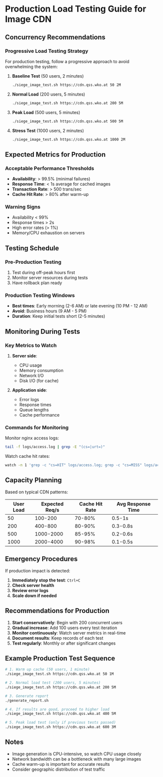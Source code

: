 # Production Load Testing Guide for Image CDN

## Concurrency Recommendations

### Progressive Load Testing Strategy

For production testing, follow a progressive approach to avoid overwhelming the system:

1. **Baseline Test** (50 users, 2 minutes)
   ```bash
   ./siege_image_test.sh https://cdn.qss.wko.at 50 2M
   ```

2. **Normal Load** (200 users, 5 minutes)
   ```bash
   ./siege_image_test.sh https://cdn.qss.wko.at 200 5M
   ```

3. **Peak Load** (500 users, 5 minutes)
   ```bash
   ./siege_image_test.sh https://cdn.qss.wko.at 500 5M
   ```

4. **Stress Test** (1000 users, 2 minutes)
   ```bash
   ./siege_image_test.sh https://cdn.qss.wko.at 1000 2M
   ```

## Expected Metrics for Production

### Acceptable Performance Thresholds

- **Availability**: > 99.5% (minimal failures)
- **Response Time**: < 1s average for cached images
- **Transaction Rate**: > 500 trans/sec
- **Cache Hit Rate**: > 80% after warm-up

### Warning Signs

- Availability < 99%
- Response times > 2s
- High error rates (> 1%)
- Memory/CPU exhaustion on servers

## Testing Schedule

### Pre-Production Testing
1. Test during off-peak hours first
2. Monitor server resources during tests
3. Have rollback plan ready

### Production Testing Windows
- **Best times**: Early morning (2-6 AM) or late evening (10 PM - 12 AM)
- **Avoid**: Business hours (9 AM - 5 PM)
- **Duration**: Keep initial tests short (2-5 minutes)

## Monitoring During Tests

### Key Metrics to Watch
1. **Server side**:
   - CPU usage
   - Memory consumption
   - Network I/O
   - Disk I/O (for cache)

2. **Application side**:
   - Error logs
   - Response times
   - Queue lengths
   - Cache performance

### Commands for Monitoring

Monitor nginx access logs:
```bash
tail -f logs/access.log | grep -E "(cs=|urt=)"
```

Watch cache hit rates:
```bash
watch -n 1 'grep -c "cs=HIT" logs/access.log; grep -c "cs=MISS" logs/access.log'
```

## Capacity Planning

Based on typical CDN patterns:

| User Load | Expected Req/s | Cache Hit Rate | Avg Response Time |
|-----------|----------------|----------------|-------------------|
| 50        | 100-200        | 70-80%         | 0.5-1s           |
| 200       | 400-800        | 80-90%         | 0.3-0.8s         |
| 500       | 1000-2000      | 85-95%         | 0.2-0.6s         |
| 1000      | 2000-4000      | 90-98%         | 0.1-0.5s         |

## Emergency Procedures

If production impact is detected:

1. **Immediately stop the test**: `Ctrl+C`
2. **Check server health**
3. **Review error logs**
4. **Scale down if needed**

## Recommendations for Production

1. **Start conservatively**: Begin with 200 concurrent users
2. **Gradual increase**: Add 100 users every test iteration
3. **Monitor continuously**: Watch server metrics in real-time
4. **Document results**: Keep records of each test
5. **Test regularly**: Monthly or after significant changes

## Example Production Test Sequence

```bash
# 1. Warm up cache (50 users, 1 minute)
./siege_image_test.sh https://cdn.qss.wko.at 50 1M

# 2. Normal load test (200 users, 5 minutes)
./siege_image_test.sh https://cdn.qss.wko.at 200 5M

# 3. Generate report
./generate_report.sh

# 4. If results are good, proceed to higher load
./siege_image_test.sh https://cdn.qss.wko.at 400 5M

# 5. Peak load test (only if previous tests passed)
./siege_image_test.sh https://cdn.qss.wko.at 600 3M
```

## Notes

- Image generation is CPU-intensive, so watch CPU usage closely
- Network bandwidth can be a bottleneck with many large images
- Cache warm-up is important for accurate results
- Consider geographic distribution of test traffic